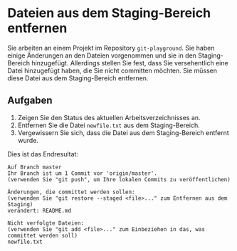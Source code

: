 # Dateien aus dem Staging-Bereich entfernen

Sie arbeiten an einem Projekt im Repository `git-playground`. Sie haben einige Änderungen an den Dateien vorgenommen und sie in den Staging-Bereich hinzugefügt. Allerdings stellen Sie fest, dass Sie versehentlich eine Datei hinzugefügt haben, die Sie nicht committen möchten. Sie müssen diese Datei aus dem Staging-Bereich entfernen.

## Aufgaben

1. Zeigen Sie den Status des aktuellen Arbeitsverzeichnisses an.
2. Entfernen Sie die Datei `newfile.txt` aus dem Staging-Bereich.
3. Vergewissern Sie sich, dass die Datei aus dem Staging-Bereich entfernt wurde.

Dies ist das Endresultat:

```shell
Auf Branch master
Ihr Branch ist um 1 Commit vor 'origin/master'.
(verwenden Sie "git push", um Ihre lokalen Commits zu veröffentlichen)

Änderungen, die committet werden sollen:
(verwenden Sie "git restore --staged <file>..." zum Entfernen aus dem Staging)
verändert: README.md

Nicht verfolgte Dateien:
(verwenden Sie "git add <file>..." zum Einbeziehen in das, was committet werden soll)
newfile.txt
```
